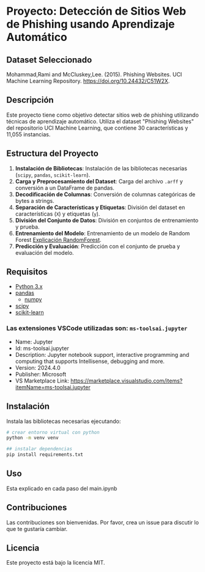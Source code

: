 # Proyecto: Detección de Sitios Web de Phishing usando Aprendizaje Automático
 
## Dataset Seleccionado
Mohammad,Rami and McCluskey,Lee. (2015). Phishing Websites. UCI Machine Learning Repository. https://doi.org/10.24432/C51W2X.

## Descripción

Este proyecto tiene como objetivo detectar sitios web de phishing utilizando técnicas de aprendizaje automático. Utiliza el dataset "Phishing Websites" del repositorio UCI Machine Learning, que contiene 30 características y 11,055 instancias.

## Estructura del Proyecto

1. **Instalación de Bibliotecas**: Instalación de las bibliotecas necesarias (`scipy`, `pandas`, `scikit-learn`).
2. **Carga y Preprocesamiento del Dataset**: Carga del archivo `.arff` y conversión a un DataFrame de pandas.
3. **Decodificación de Columnas**: Conversión de columnas categóricas de bytes a strings.
4. **Separación de Características y Etiquetas**: División del dataset en características (`X`) y etiquetas (`y`).
5. **División del Conjunto de Datos**: División en conjuntos de entrenamiento y prueba.
6. **Entrenamiento del Modelo**: Entrenamiento de un modelo de Random Forest [Explicación RandomForest](./RandomForest.md).
7. **Predicción y Evaluación**: Predicción con el conjunto de prueba y evaluación del modelo.

## Requisitos

- [Python 3.x](https://www.python.org/)
- [pandas](https://pandas.pydata.org/)
    - [numpy](https://numpy.org/)
- [scipy](https://scipy.org/)
- [scikit-learn](https://scikit-learn.org/)

### Las extensiones VSCode utilizadas son: `ms-toolsai.jupyter`
- Name: Jupyter
- Id: ms-toolsai.jupyter
- Description: Jupyter notebook support, interactive programming and computing that supports Intellisense, debugging and more.
- Version: 2024.4.0
- Publisher: Microsoft
- VS Marketplace Link: https://marketplace.visualstudio.com/items?itemName=ms-toolsai.jupyter

## Instalación

Instala las bibliotecas necesarias ejecutando:
```bash
# crear entorno virtual con python
python -m venv venv

## instalar dependencias
pip install requirements.txt
```

## Uso
Esta explicado en cada paso del main.ipynb

## Contribuciones

Las contribuciones son bienvenidas. Por favor, crea un issue para discutir lo que te gustaría cambiar.

## Licencia

Este proyecto está bajo la licencia MIT. 